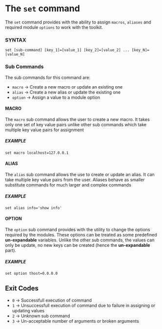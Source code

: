 # The `set` command

The `set` command provides with the ability to assign `macros`, `aliases` and required module `options` to work with the toolkit.

### SYNTAX
```
set [sub-command] [key_1]=[value_1] [key_2]=[value_2] ... [key_N]=[value_N]
```

### Sub Commands
The sub commands for this command are:
- `macro` -> Create a new macro or update an existing one
- `alias` -> Create a new alias or update the existing one
- `option` -> Assign a value to a module option

#### MACRO
The `macro` sub command allows the user to create a new macro.
It takes only one set of key value pairs unlike other sub commands which take multiple key value pairs for assignment

##### EXAMPLE
```
set macro localhost=127.0.0.1
```

#### ALIAS
The `alias` sub command allows the use to create or update an alias. It can take multiple key value pairs from the user.
Aliases behave as smaller substitute commands for much larger and complex commands

##### EXAMPLE
```
set alias info='show info'
```

#### OPTION
The `option` sub command provides with the utility to change the options required by the modules.
These options can be treated as some predefined **un-expandable** variables. Unlike the other sub commands, the values can only be update, no new keys can be created (hence the **un-expandable** part).

##### EXAMPLE
```
set option thost=0.0.0.0
```

## Exit Codes
- `0` -> Successfull execution of command
- `1` -> Unsuccessfull execution of command due to failure in assigning or updating values
- `2` -> Unknown sub command
- `3` -> Un-acceptable number of arguments or broken arguments